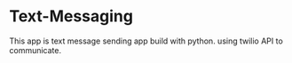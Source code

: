 # Text-Messaging
This app is text message sending app build with python. using twilio API to communicate.
